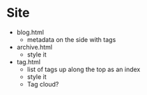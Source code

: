 # Site #

* blog.html
	* metadata on the side with tags
* archive.html
	* style it
* tag.html
	* list of tags up along the top as an index
	* style it
	* Tag cloud?